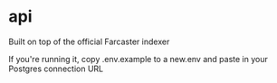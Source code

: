# api

Built on top of the official Farcaster indexer

If you're running it, copy .env.example to a new.env and paste in your Postgres connection URL